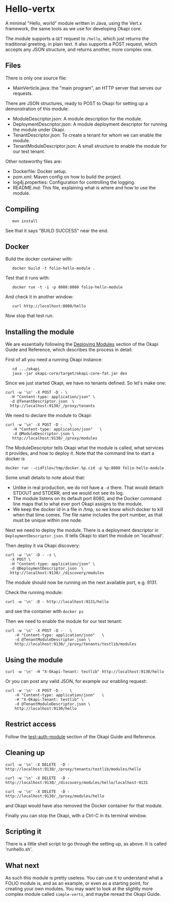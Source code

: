 # Hello-vertx

A minimal "Hello, world" module written in Java, using the Vert.x framework,
the same tools as we use for developing Okapi core.

The module supports a `GET` request to `/hello`, which just returns the
traditional greeting, in plain text. It also supports a POST request,
which accepts any JSON structure, and returns another, more complex one.

## Files

There is only one source file:

 - MainVerticle.java: the "main program", an HTTP server that serves
   our requests.

There are JSON structures, ready to POST to Okapi for setting up a demonstration
of this module:

 - ModuleDescriptor.json: A module description for the module.
 - DeploymentDescriptor.json: A module deployment descriptor for running the module under Okapi.
 - TenantDescriptor.json: To create a tenant for whom we can enable the module.
 - TenantModuleDescriptor.json: A small structure to enable the module for our test tenant.

Other noteworthy files are:

 - Dockerfile: Docker setup.
 - pom.xml: Maven config on how to build the project.
 - log4j.properties: Configuration for controlling the logging.
 - README.md: This file, explaining what is where and how to use the module.

## Compiling

```
   mvn install
```

See that it says "BUILD SUCCESS" near the end.

## Docker

Build the docker container with:

```
   docker build -t folio-hello-module .
```

Test that it runs with:

```
   docker run -t -i -p 8080:8080 folio-hello-module
```

And check it in another window:

```
   curl http://localhost:8080/hello
```

Now stop that test run.

## Installing the module

We are essentially following the
[Deploying Modules](https://github.com/folio-org/okapi/blob/master/doc/guide.md#deploying-modules)
section of the Okapi Guide and Reference, which describes the process in detail.

First of all you need a running Okapi instance:

```
   cd .../okapi
   java -jar okapi-core/target/okapi-core-fat.jar dev
```

Since we just started Okapi, we have no tenants defined. So let's make one:

```
curl -w '\n' -X POST -D - \
  -H "Content-type: application/json" \
  -d @TenantDescriptor.json  \
  http://localhost:9130/_/proxy/tenants
```

We need to declare the module to Okapi:

```
curl -w '\n' -X POST -D -   \
   -H "Content-type: application/json"   \
   -d @ModuleDescriptor.json \
   http://localhost:9130/_/proxy/modules
```

The ModuleDescriptor tells Okapi what the module is called, what services it
provides, and how to deploy it. Note that the command line to start a docker
is
```
docker run --cidfile=/tmp/docker.%p.cid -p %p:8080 folio-hello-module
```
Some small details to note about that:
  * Unlike in real production, we do not have a `-d` there. That would detach
STDOUT and STDERR, and we would not see its log.
  * The module listens on its default port 8080, and the Docker command line
maps that to what ever port Okapi assigns to the module.
  * We keep the docker id in a file in /tmp, so we know which docker to kill
when that time comes. The file name includes the port number, as that must be
unique within one node.



Next we need to deploy the module. There is a deployment descriptor in
`DeploymentDescriptor.json`. It tells Okapi to start the module on 'localhost'.


Then deploy it via Okapi discovery:

```
curl -w '\n' -D - -s \
  -X POST \
  -H "Content-type: application/json" \
  -d @DeploymentDescriptor.json  \
  http://localhost:9130/_/discovery/modules
```

The module should now be running on the next available port, e.g. 9131.

Check the running module:

```
curl -w '\n' -D - http://localhost:9131/hello
```

and see the container with ```docker ps```

Then we need to enable the module for our test tenant:

```
curl -w '\n' -X POST -D -   \
    -H "Content-type: application/json"   \
    -d @TenantModuleDescriptor.json \
    http://localhost:9130/_/proxy/tenants/testlib/modules
```

## Using the module

```
curl -w '\n' -H "X-Okapi-Tenant: testlib" http://localhost:9130/hello
```

Or you can post any valid JSON, for example our enabling request:

```
curl -w '\n' -X POST -D -   \
    -H "Content-type: application/json"   \
    -H "X-Okapi-Tenant: testlib" \
    -d @TenantModuleDescriptor.json \
    http://localhost:9130/hello
```

## Restrict access

Follow the
[test-auth-module](https://github.com/folio-org/okapi/blob/master/doc/guide.md#the-auth-module)
section of the Okapi Guide and Reference.

## Cleaning up

```
curl -w '\n' -X DELETE  -D -    http://localhost:9130/_/proxy/tenants/testlib/modules/hello

curl -w '\n' -X DELETE  -D -    http://localhost:9130/_/discovery/modules/hello/localhost-9131

curl -w '\n' -X DELETE  -D -    http://localhost:9130/_/proxy/modules/hello
```

and Okapi would have also removed the Docker container for that module.

Finally you can stop the Okapi, with a Ctrl-C in its terminal window.

## Scripting it
There is a little shell script to go through the setting up, as above. It is
called 'runhello.sh'.

## What next

As such this module is pretty useless. You can use it to understand what a FOLIO
module is, and as an example, or even as a starting point, for creating your own
modules. You may want to look at the slightly more complex module called
`simple-vertx`, and maybe reread the Okapi Guide.
